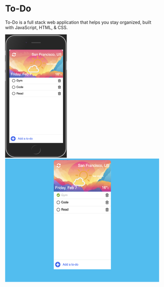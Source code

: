 # To-Do

To-Do is a full stack web application that helps you stay organized, built with JavaScript, HTML, & CSS.

<span>

<img src='Mobile_view.png' width='200' height='400' >

<img src='Desktop_view.png' width='500' height='400' >

</span>
